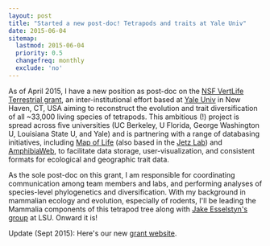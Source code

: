 ```yaml
---
layout: post
title: "Started a new post-doc! Tetrapods and traits at Yale Univ"
date: 2015-06-04
sitemap:
  lastmod: 2015-06-04
  priority: 0.5
  changefreq: monthly
  exclude: 'no'
---
```


As of April 2015, I have a new position as post-doc on the [NSF VertLife Terrestrial grant](http://www.nsf.gov/awardsearch/showAward?AWD_ID=1441737&HistoricalAwards=false), an inter-institutional effort based at [Yale Univ](http://eeb.yale.edu/) in New Haven, CT, USA aiming to reconstruct the evolution and trait diversification of all ~33,000 living species of tetrapods.  This ambitious (!) project is spread across five universities (UC Berkeley, U Florida, George Washington U, Louisiana State U, and Yale) and is partnering with a range of databasing initiatives, including [Map of Life](http://mol.org/) (also based in the [Jetz Lab](http://jetzlab.yale.edu/)) and [AmphibiaWeb](http://amphibiaweb.org/), to facilitate data storage, user-visualization, and consistent formats for ecological and geographic trait data.  

As the sole post-doc on this grant, I am responsible for coordinating communication among team members and labs, and performing analyses of species-level phylogenetics and diversification.  With my background in mammalian ecology and evolution, especially of rodents, I'll be leading the Mammalia components of this tetrapod tree along with [Jake Esselstyn's group](http://www.museum.lsu.edu/esselstyn/) at LSU.  Onward it is!

Update (Sept 2015): Here's our new [grant website](http://vertlife.org/).

